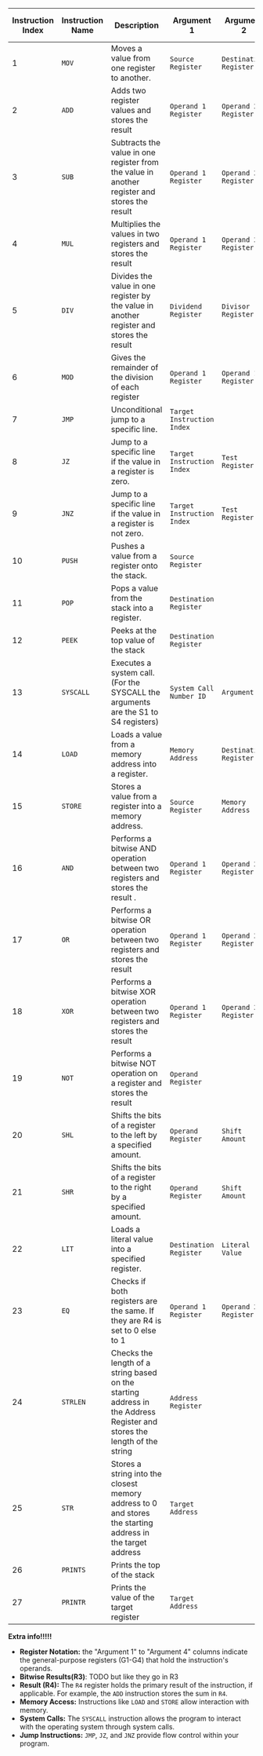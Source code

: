 | Instruction Index | Instruction Name | Description                                                                                                             | Argument 1                 | Argument 2             | Argument 3    | Argument 4    | Result (R4) \| Bitwise results(R3) |
|-------------------|------------------|-------------------------------------------------------------------------------------------------------------------------|----------------------------|------------------------|---------------|---------------|------------------------------------|
| 1                 | `MOV`            | Moves a value from one register to another.                                                                             | `Source Register`          | `Destination Register` |               |               |                                    |
| 2                 | `ADD`            | Adds two register values and stores the result                                                                          | `Operand 1 Register`       | `Operand 2 Register`   |               |               | `Sum`                              |
| 3                 | `SUB`            | Subtracts the value in one register from the value in another register and stores the result                            | `Operand 1 Register`       | `Operand 2 Register`   |               |               | `Difference`                       |
| 4                 | `MUL`            | Multiplies the values in two registers and stores the result                                                            | `Operand 1 Register`       | `Operand 2 Register`   |               |               | `Product`                          |
| 5                 | `DIV`            | Divides the value in one register by the value in another register and stores the result                                | `Dividend Register`        | `Divisor Register`     |               |               | `Quotient`                         |
| 6                 | `MOD`            | Gives the remainder of the division of each register                                                                    | `Operand 1 Register`       | `Operand 1 Register`   |               |               | `Remander`                         |                        
| 7                 | `JMP`            | Unconditional jump to a specific line.                                                                                  | `Target Instruction Index` |                        |               |               |                                    |
| 8                 | `JZ`             | Jump to a specific line if the value in a register is zero.                                                             | `Target Instruction Index` | `Test Register`        |               |               |                                    |
| 9                 | `JNZ`            | Jump to a specific line if the value in a register is not zero.                                                         | `Target Instruction Index` | `Test Register`        |               |               |                                    |
| 10                | `PUSH`           | Pushes a value from a register onto the stack.                                                                          | `Source Register`          |                        |               |               |                                    |
| 11                | `POP`            | Pops a value from the stack into a register.                                                                            | `Destination Register`     |                        |               |               |                                    |
| 12                | `PEEK`           | Peeks at the top value of the stack                                                                                     | `Destination Register`     |                        |               |               |                                    |
| 13                | `SYSCALL`        | Executes a system call.(For the SYSCALL the arguments are the S1 to S4 registers)                                       | `System Call Number ID`    | `Argument 1 `          | `Argument 2 ` | `Argument 3 ` | `Result of system call`            |
| 14                | `LOAD`           | Loads a value from a memory address into a register.                                                                    | `Memory Address`           | `Destination Register` |               |               |                                    |
| 15                | `STORE`          | Stores a value from a register into a memory address.                                                                   | `Source Register`          | `Memory Address`       |               |               |                                    |
| 16                | `AND`            | Performs a bitwise AND operation between two registers and stores the result .                                          | `Operand 1 Register`       | `Operand 2 Register`   |               |               | `Result of AND operation`          |
| 17                | `OR`             | Performs a bitwise OR operation between two registers and stores the result                                             | `Operand 1 Register`       | `Operand 2 Register`   |               |               | `Result of OR operation`           |
| 18                | `XOR`            | Performs a bitwise XOR operation between two registers and stores the result                                            | `Operand 1 Register`       | `Operand 2 Register`   |               |               | `Result of XOR operation`          |
| 19                | `NOT`            | Performs a bitwise NOT operation on a register and stores the result                                                    | `Operand Register`         |                        |               |               | `Result of NOT operation`          |
| 20                | `SHL`            | Shifts the bits of a register to the left by a specified amount.                                                        | `Operand Register`         | `Shift Amount`         |               |               | `Result of Left Shift`             |
| 21                | `SHR`            | Shifts the bits of a register to the right by a specified amount.                                                       | `Operand Register`         | `Shift Amount`         |               |               | `Result of Right Shift`            |
| 22                | `LIT`            | Loads a literal value into a specified register.                                                                        | `Destination Register`     | `Literal Value`        |               |               |                                    |
| 23                | `EQ`             | Checks if both registers are the same. If they are R4 is set to 0 else to 1                                             | `Operand 1 Register`       | `Operand 2 Register`   |               |               | `Result of Comparision`            |            
| 24                | `STRLEN`         | Checks the length of a string based on the starting address in the Address Register and stores the length of the string | `Address Register`         |                        |               |               | `Length of string`                 |
| 25                | `STR`            | Stores a string into the closest memory address to 0 and stores the starting address in  the target address             | `Target Address`           |                        |               |               |                                    |
| 26                | `PRINTS`         | Prints the top of the stack                                                                                             |                            |                        |               |               |                                    |
| 27                | `PRINTR`         | Prints the value of the target register                                                                                 | `Target Address`           |                        |               |               |                                    |

**Extra info!!!!!**

* **Register Notation:** the "Argument 1" to "Argument 4" columns indicate the general-purpose registers (G1-G4) that
  hold the instruction's operands.
* **Bitwise Results(R3)**: TODO but like they go in R3
* **Result (R4):** The `R4` register holds the primary result of the instruction, if applicable. For example, the `ADD`
  instruction stores the sum in `R4`.
* **Memory Access:** Instructions like `LOAD` and `STORE` allow interaction with memory.
* **System Calls:** The `SYSCALL` instruction allows the program to interact with the operating system through system
  calls.
* **Jump Instructions:** `JMP`, `JZ`, and `JNZ` provide flow control within your program.
